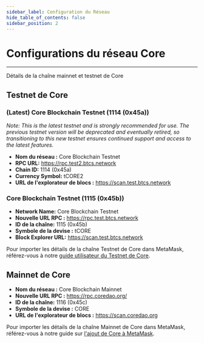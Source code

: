 ```yaml
---
sidebar_label: Configuration du Réseau
hide_table_of_contents: false
sidebar_position: 2
---
```


# Configurations du réseau Core

---

Détails de la chaîne mainnet et testnet de Core

## Testnet de Core

### (Latest) Core Blockchain Testnet (1114 (0x45a))

_Note: This is the latest testnet and is strongly recommended for use. The previous testnet version will be deprecated and eventually retired, so transitioning to this new testnet ensures continued support and access to the latest features._

- **Nom du réseau :** Core Blockchain Testnet
- **RPC URL:** https://rpc.test2.btcs.network
- **Chain ID:** 1114 (0x45a)
- **Currency Symbol:** tCORE2
- **URL de l'explorateur de blocs :** https://scan.test.btcs.network

### Core Blockchain Testnet (1115 (0x45b))

- **Network Name:** Core Blockchain Testnet
- **Nouvelle URL RPC :** https://rpc.test.btcs.network
- **ID de la chaîne:** 1115 (0x45b)
- **Symbole de la devise :** tCORE
- **Block Explorer URL:** https://scan.test.btcs.network

Pour importer les détails de la chaîne Testnet de Core dans MetaMask, référez-vous à notre [guide utilisateur du Testnet de Core](./core-testnet-wallet-config.md).

## Mainnet de Core

- **Nom du réseau :** Core Blockchain Mainnet
- **Nouvelle URL RPC :** https://rpc.coredao.org/
- **ID de la chaîne:** 1116 (0x45c)
- **Symbole de la devise :** CORE
- **URL de l'explorateur de blocs :** https://scan.coredao.org

Pour importer les détails de la chaîne Mainnet de Core dans MetaMask, référez-vous à notre guide sur [l'ajout de Core à MetaMask](https://medium.com/@core_dao/add-core-to-metamask-7b1dd90041ce).
